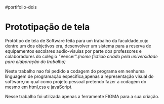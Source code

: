 #portifolio-dois
<h1>Prototipação de tela</h1>

 <p>Protótipo de tela de Software feita para um trabalho da faculdade,cujo dentre um dos objetivos era, desenvolver um sistema para a reserva de equipamentos escolares audio-visuias por parte dos professores e colaboradores do colégio "Vencer".<i>(nome ficticío criado pela universidade para elaboração do trabalho)</i></p>
 <p>Neste trabalho nao foi pedido a codagem do programa em nenhuma linguagem de programação específica,apenas a representação visual do software,no qual como projeto pessoal pretendo fazer a codagem do mesmo em html,css e javaScript.</p>
 <p>Nesse trabalho foi utilizada apenas a ferramente FIGMA para a sua criação.</p>
